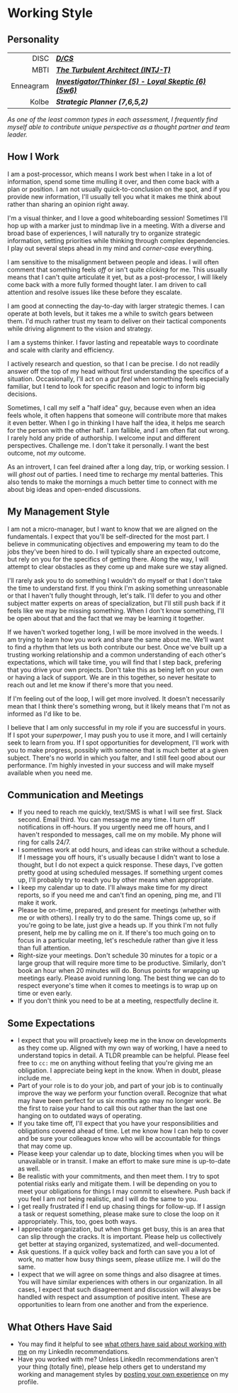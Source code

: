 # Working Style

## Personality
| | |
| ---: | --- | 
|      DISC | **_[D/CS](https://www.indabaglobal.com/disc-patterns-explained-dsc/)_**                        |
|      MBTI | **_[The Turbulent Architect (INTJ-T)](https://www.16personalities.com/intj-personality)_**                        |
| Enneagram | **_[Investigator/Thinker (5) - Loyal Skeptic (6) (5w6)](https://personalityjunkie.com/02/enneagram-type-5-5w4-5w6-intp-intj-infj-infp/)_**         |
|     Kolbe | **_Strategic Planner (7,6,5,2)_** |

_As one of the least common types in each assessment, I frequently find myself able to contribute unique perspective as a thought partner and team leader._

## How I Work

I am a post-processor, which means I work best when I take in a lot of information, spend some time mulling it over, and then come back with a plan or position. I am not usually quick-to-conclusion on the spot, and if you provide new information, I'll usually tell you what it makes me think about rather than sharing an opinion right away.

I'm a visual thinker, and I love a good whiteboarding session! Sometimes I'll hop up with a marker just to mindmap live in a meeting. With a diverse and broad base of experiences, I will naturally try to organize strategic information, setting priorities while thinking through complex dependencies. I play out several steps ahead in my mind and _corner-case_ everything.

I am sensitive to the misalignment between people and ideas. I will often comment that something feels _off_ or isn't quite _clicking_ for me. This usually means that I can't quite articulate it yet, but as a post-processor, I will likely come back with a more fully formed thought later. I am driven to call attention and resolve issues like these before they escalate.

I am good at connecting the day-to-day with larger strategic themes. I can operate at both levels, but it takes me a while to switch gears between them. I'd much rather trust my team to deliver on their tactical components while driving alignment to the vision and strategy.

I am a systems thinker. I favor lasting and repeatable ways to coordinate and scale with clarity and efficiency.

I actively research and question, so that I can be precise. I do not readily answer off the top of my head without first understanding the specifics of a situation. Occasionally, I'll act on a _gut feel_ when something feels especially familiar, but I tend to look for specific reason and logic to inform big decisions.

Sometimes, I call my self a "half idea" guy, because even when an idea feels whole, it often happens that someone will contribute more that makes it even better. When I go in thinking I have half the idea, it helps me search for the person with the other half. I am fallible, and I am often flat out wrong. I rarely hold any pride of authorship. I welcome input and different perspectives. Challenge me. I don't take it personally. I want the best outcome, not _my_ outcome.

As an introvert, I can feel drained after a long day, trip, or working session. I will _ghost_ out of parties. I need time to recharge my mental batteries. This also tends to make the mornings a much better time to connect with me about big ideas and open-ended discussions.

## My Management Style

I am not a micro-manager, but I want to know that we are aligned on the fundamentals. I expect that you'll be self-directed for the most part. I believe in communicating objectives and empowering my team to do the jobs they've been hired to do. I will typically share an expected outcome, but rely on you for the specifics of getting there. Along the way, I will attempt to clear obstacles as they come up and make sure we stay aligned.

I'll rarely ask you to do something I wouldn't do myself or that I don't take the time to understand first. If you think I'm asking something unreasonable or that I haven't fully thought through, let's talk. I'll defer to you and other subject matter experts on areas of specialization, but I'll still push back if it feels like we may be missing something. When I don't know something, I'll be open about that and the fact that we may be learning it together.

If we haven't worked together long, I will be more involved in the weeds. I am trying to learn how you work and share the same about me. We'll want to find a rhythm that lets us both contribute our best. Once we've built up a trusting working relationship and a common understanding of each other's expectations, which will take time, you will find that I step back, prefering that you drive your own projects. Don't take this as being left on your own or having a lack of support. We are in this together, so never hesitate to reach out and let me know if there's more that you need.

If I'm feeling out of the loop, I will get more involved. It doesn't necessarily mean that I think there's something wrong, but it likely means that I'm not as informed as I'd like to be.

I believe that I am only successful in my role if you are successful in yours. If I spot your _superpower_, I may push you to use it more, and I will certainly seek to learn from you. If I spot opportunities for development, I'll work with you to make progress, possibly with someone that is much better at a given subject. There's no world in which you falter, and I still feel good about our performance. I'm highly invested in your success and will make myself available when you need me.

## Communication and Meetings

- If you need to reach me quickly, text/SMS is what I will see first. Slack second. Email third. You can message me any time. I turn off notifications in off-hours. If you urgently need me off hours, and I haven't responded to messages, call me on my mobile. My phone will ring for calls 24/7.
- I sometimes work at odd hours, and ideas can strike without a schedule. If I message you off hours, it's usually because I didn't want to lose a thought, but I do not expect a quick response. These days, I've gotten pretty good at using scheduled messages. If something urgent comes up, I'll probably try to reach you by other means when appropriate.
- I keep my calendar up to date. I'll always make time for my direct reports, so if you need me and can't find an opening, ping me, and I'll make it work.
- Please be on-time, prepared, and present for meetings (whether with me or with others). I really try to do the same. Things come up, so if you're going to be late, just give a heads up. If you think I'm not fully present, help me by calling me on it. If there's too much going on to focus in a particular meeting, let's reschedule rather than give it less than full attention.
- Right-size your meetings. Don't schedule 30 minutes for a topic or a large group that will require more time to be productive. Similarly, don't book an hour when 20 minutes will do. Bonus points for wrapping up meetings early. Please avoid running long. The best thing we can do to respect everyone's time when it comes to meetings is to wrap up on time or even early.
- If you don't think you need to be at a meeting, respectfully decline it.

## Some Expectations

- I expect that you will proactively keep me in the know on developments as they come up. Aligned with my own way of working, I have a need to understand topics in detail. A TLDR preamble can be helpful. Please feel free to `cc:` me on anything without feeling that you're giving me an obligation. I appreciate being kept in the know. When in doubt, please include me.
- Part of your role is to do your job, and part of your job is to continually improve the way we perform your function overall. Recognize that what may have been perfect for us six months ago may no longer work. Be the first to raise your hand to call this out rather than the last one hanging on to outdated ways of operating.
- If you take time off, I'll expect that you have your responsibilities and obligations covered ahead of time. Let me know how I can help to cover and be sure your colleagues know who will be accountable for things that may come up.
- Please keep your calendar up to date, blocking times when you will be unavailable or in transit. I make an effort to make sure mine is up-to-date as well.
- Be realistic with your commitments, and then meet them. I try to spot potential risks early and mitigate them. I will be depending on you to meet your obligations for things I may commit to elsewhere. Push back if you feel I am _not_ being realistic, and I will do the same to you.
- I get really frustrated if I end up chasing things for follow-up. If I assign a task or request something, please make sure to close the loop on it appropriately. This, too, goes both ways.
- I appreciate organization, but when things get busy, this is an area that can slip through the cracks. It is important. Please help us collectively get better at staying organized, systematized, and well-documented.
- Ask questions. If a quick volley back and forth can save you a lot of work, no matter how busy things seem, please utilize me. I will do the same.
- I expect that we will agree on some things and also disagree at times. You will have similar experiences with others in our organization. In all cases, I expect that such disagreement and discussion will always be handled with respect and assumption of positive intent. These are opportunities to learn from one another and from the experience.

## What Others Have Said

- You may find it helpful to see [what others have said about working with me](https://www.linkedin.com/in/michaelscully "My LinkedIn") on my LinkedIn recommendations.
- Have you worked with me? Unless LinkedIn recommendations aren't your thing (totally fine), please help others get to understand my working and management styles by [posting your own experience](https://www.linkedin.com/in/michaelscully "My LinkedIn") on my profile.

